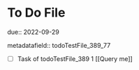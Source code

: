 # To Do File

due:: 2022-09-29

metadatafield:: todoTestFile_389_77

- [ ] Task of todoTestFile_389 1 [[Query me]]
